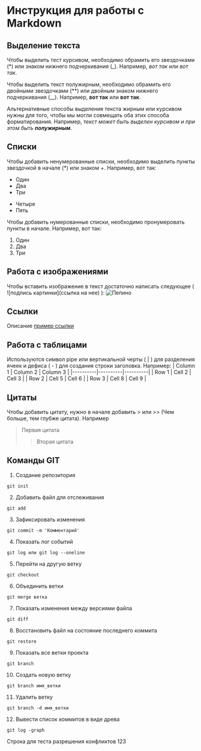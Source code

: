 # Инструкция для работы с Markdown

## Выделение текста

Чтобы выделить тест курсивом, необходимо обрамить его звездочками (*) или знаком нижнего подчеркивания (_). Например, *вот так* или _вот так_.

Чтобы выделить текст полужирным, необходимо обрамить его двойными звездочками (**) или двойным знаком нижнего подчеркивания (__). Например, **вот так** или __вот так__.

Альтернативные способы выделения текста жирным или курсивом нужны для того, чтобы мы могли совмещать оба этих способа форматирования. Например, _текст может быть выделен курсивом и при этом быть **полужирным**_.

## Списки

Чтобы добавить ненумерованные списки, необходимо выделить пункты звездочкой в начале (*) или знаком +. Например, вот так:
* Один
* Два
* Три
+ Четыре
+ Пять

Чтобы добавить нумерованные списки, необходимо пронумеровать пункты в начале. Например, вот так:
1. Один
2. Два
3. Три

## Работа с изображениями

Чтобы вставить изображение в текст достаточно написать следующее ( ![подпись картинки](ссылка на нее) ):
![Пепино](pepe-the-frog-windows-screen-n61auindwpflk2wl.jpg)

## Ссылки

Описание [пример ссылки](https://www.google.ru/ 'Всплывающая подсказка')

## Работа с таблицами

Используются символ pipe или вертикальной черты ( | ) для разделения ячеек и дефиса ( - ) для создания строки заголовка. Например:
| Column 1 | Column 2 | Column 3 |
|----------|----------|----------|
| Row 1    | Cell 2   | Cell 3   |
| Row 2    | Cell 5   | Cell 6   |
| Row 3    | Cell 8   | Cell 9   |

## Цитаты

Чтобы добавить цитату, нужно в начале добавить > или >> (Чем больше, тем глубже цитата). Например
> Первая цитата
>> Вторая цитата

## Команды GIT

1. Создание репозитория
```
git init
```
2. Добавить файл для отслеживания
```
git add
```
3. Зафиксировать изменения
```
git commit -m 'Комментарий' 
```
4. Показать лог событий
```
git log или git log --oneline
```
5. Перейти на другую ветку
```
git checkout
```
6. Объединить ветки
```
git merge ветка
```
7. Показать изменения между версиями файла 
```
git diff
```
8. Восстановить файл на состояние последнего коммита
```
git restore
```
9. Показать все ветки проекта
```
git branch
```
10. Создать новую ветку
```
git branch имя_ветки
```
11. Удалить ветку
```
git branch -d имя_ветки
```
12. Вывести список коммитов в виде древа
```
git log -graph
```


Строка для теста разрешения конфликтов 123